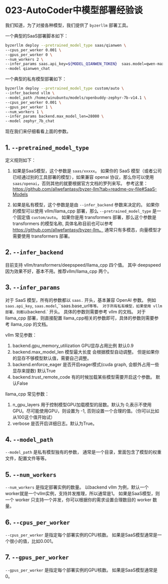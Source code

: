 # 023-AutoCoder中模型部署经验谈

我们知道，为了对接各种模型，我们提供了 `byzerllm` 部署工具。

一个典型的SaaS部署脚本如下：

```bash
byzerllm deploy --pretrained_model_type saas/qianwen \
--cpus_per_worker 0.001 \
--gpus_per_worker 0 \
--num_workers 2 \
--infer_params saas.api_key=${MODEL_QIANWEN_TOKEN}  saas.model=qwen-max \
--model qianwen_chat
```

一个典型的私有模型部署如下：

```bash
byzerllm deploy --pretrained_model_type custom/auto \
--infer_backend vllm \
--model_path /home/winubuntu/models/openbuddy-zephyr-7b-v14.1 \
--cpus_per_worker 0.001 \
--gpus_per_worker 1 \
--num_workers 1 \
--infer_params backend.max_model_len=28000 \
--model zephyr_7b_chat
```

现在我们来仔细看看上面的参数。

## 1. `--pretrained_model_type`

定义规则如下：

1. 如果是SaaS模型，这个参数是 `saas/xxxxx`。 如果你的 SaaS 模型（或者公司已经通过别的工具部署的模型），如果兼容 openai 协议，那么你可以使用 `saas/openai`，否则其他的就要根据官方文档的罗列来写。 参考这里： https://github.com/allwefantasy/byzer-llm?tab=readme-ov-file#SaaS-Models
 
2. 如果是私有模型，这个参数是是由 `--infer_backend` 参数来决定的。 如果你的模型可以使用 vllm/llama_cpp 部署，那么 `--pretrained_model_type` 是一个固定值 `custom/auto`。 如果你是用 transformers 部署，那么这个参数是 transformers 的模型名称, 具体名称目前也可以参考 https://github.com/allwefantasy/byzer-llm。 通常只有多模态，向量模型才需要使用 transformers 部署。


## 2. `--infer_backend`

目前支持 vllm/transformers/deepspeed/llama_cpp 四个值。 其中 deepspeed 因为效果不好，基本不用。推荐vllm/llama_cpp 两个。

## 3. `--infer_params`

对于 SaaS 模型，所有的参数都以 `saas.` 开头，基本兼容 OpenAI 参数。 例如 `saas.api_key`, `saas.model`,``saas.base_url` 等等。
对于所有私有模型，如果使用 vllm 部署，则都以 `backend.` 开头。 具体的参数则需要参考 vllm 的文档。 对于llama_cpp 部署，则直接配置 llama_cpp相关的参数即可，具体的参数则需要参考 llama_cpp 的文档。

vllm 常见参数：

1. backend.gpu_memory_utilization GPU显存占用比例 默认0.9
2. backend.max_model_len 模型最大长度 会根据模型自动调整。 但是如果你的显存不够模型默认值，需要自己调整。
3. backend.enforce_eager 是否开启eager模式(cuda graph, 会额外占用一些显存来提数) 默认True
4. backend.trust_remote_code 有的时候加载某些模型需要开启这个参数。 默认False

llama_cpp 常见参数：

1. n_gpu_layers 用于控制模型GPU加载模型的层数。默认为 0,表示不使用GPU。尽可能使用GPU，则设置为 -1, 否则设置一个合理的值。（你可以比如从100这个值开始试）
2. verbose 是否开启详细日志。默认为True。

## 4. `--model_path`

`--model_path` 是私有模型独有的参数， 通常是一个目录，里面包含了模型的权重文件，配置文件等等。

## 5. `--num_workers`

`--num_workers` 是指定部署实例的数量。 以backend  vllm 为例，默认一个worker就是一个vllm实例，支持并发推理，所以通常是1。 如果是SaaS模型，则一个 worker 只支持一个并发，你可以根据你的需求设置合理数目的 worker 数量。

## 6. `--cpus_per_worker`

`--cpus_per_worker` 是指定每个部署实例的CPU核数。 如果是SaaS模型通常是一个很小的值，比如0.001。


## 7. `--gpus_per_worker`

`--gpus_per_worker` 是指定每个部署实例的GPU核数。 如果是SaaS模型通常是0。


